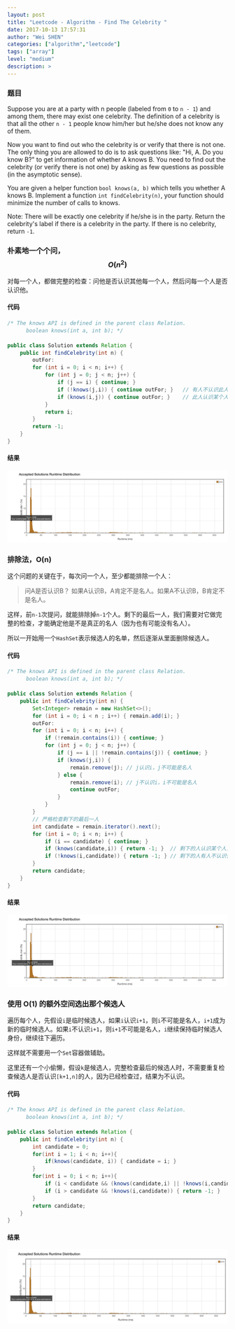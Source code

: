 ```yaml
---
layout: post
title: "Leetcode - Algorithm - Find The Celebrity "
date: 2017-10-13 17:57:31
author: "Wei SHEN"
categories: ["algorithm","leetcode"]
tags: ["array"]
level: "medium"
description: >
---
```


### 题目
Suppose you are at a party with n people (labeled from `0` to `n - 1`) and among them, there may exist one celebrity. The definition of a celebrity is that all the other `n - 1` people know him/her but he/she does not know any of them.

Now you want to find out who the celebrity is or verify that there is not one. The only thing you are allowed to do is to ask questions like: "Hi, A. Do you know B?" to get information of whether A knows B. You need to find out the celebrity (or verify there is not one) by asking as few questions as possible (in the asymptotic sense).

You are given a helper function `bool knows(a, b)` which tells you whether A knows B. Implement a function `int findCelebrity(n)`, your function should minimize the number of calls to knows.

Note: There will be exactly one celebrity if he/she is in the party. Return the celebrity's label if there is a celebrity in the party. If there is no celebrity, return `-1`.

### 朴素地一个个问，$$O(n^2)$$
对每一个人，都做完整的检查：问他是否认识其他每一个人，然后问每一个人是否认识他。

#### 代码
```java
/* The knows API is defined in the parent class Relation.
      boolean knows(int a, int b); */

public class Solution extends Relation {
    public int findCelebrity(int n) {
        outFor:
        for (int i = 0; i < n; i++) {
            for (int j = 0; j < n; j++) {
                if (j == i) { continue; }
                if (!knows(j,i)) { continue outFor; }   // 有人不认识此人，此人不是名人
                if (knows(i,j)) { continue outFor; }    // 此人认识某个人，此人不是名人
            }
            return i;
        }
        return -1;
    }
}
```

#### 结果
![find-the-celebrity-1](/images/leetcode/find-the-celebrity-1.png)


### 排除法，**O(n)**
这个问题的关键在于，每次问一个人，至少都能排除一个人：
> 问A是否认识B？ 如果A认识B，A肯定不是名人。如果A不认识B，B肯定不是名人。

这样，前`n-1`次提问，就能排除掉`n-1`个人。剩下的最后一人，我们需要对它做完整的检查，才能确定他是不是真正的名人（因为也有可能没有名人）。

所以一开始用一个`HashSet`表示候选人的名单，然后逐渐从里面删除候选人。

#### 代码
```java
/* The knows API is defined in the parent class Relation.
      boolean knows(int a, int b); */

public class Solution extends Relation {
    public int findCelebrity(int n) {
        Set<Integer> remain = new HashSet<>();
        for (int i = 0; i < n ; i++) { remain.add(i); }
        outFor:
        for (int i = 0; i < n; i++) {
            if (!remain.contains(i)) { continue; }
            for (int j = 0; j < n; j++) {
                if (j == i || !remain.contains(j)) { continue; }
                if (knows(j,i)) {
                    remain.remove(j); // j认识i，j不可能是名人
                } else {
                    remain.remove(i); // j不认识i，i不可能是名人
                    continue outFor;
                }
            }
        }
        // 严格检查剩下的最后一人
        int candidate = remain.iterator().next();
        for (int i = 0; i < n; i++) {
            if (i == candidate) { continue; }
            if (knows(candidate,i)) { return -1; }  // 剩下的人认识某个人，此人不是名人
            if (!knows(i,candidate)) { return -1; } // 剩下的人有人不认识他，他也不是名人
        }
        return candidate;
    }
}
```

#### 结果
![find-the-celebrity-2](/images/leetcode/find-the-celebrity-2.png)


### 使用 **O(1)** 的额外空间选出那个候选人
遍历每个人，先假设`i`是临时候选人，如果`i`认识`i+1`，则`i`不可能是名人，`i+1`成为新的临时候选人。如果`i`不认识`i+1`，则`i+1`不可能是名人，`i`继续保持临时候选人身份，继续往下遍历。

这样就不需要用一个`Set`容器做辅助。

这里还有一个小偷懒，假设`k`是候选人，完整检查最后的候选人时，不需要重复检查候选人是否认识`[k+1,n]`的人，因为已经检查过，结果为不认识。

#### 代码
```java
/* The knows API is defined in the parent class Relation.
      boolean knows(int a, int b); */

public class Solution extends Relation {
    public int findCelebrity(int n) {
        int candidate = 0;
        for(int i = 1; i < n; i++){
            if(knows(candidate, i)) { candidate = i; }
        }
        for(int i = 0; i < n; i++){
            if (i < candidate && (knows(candidate,i) || !knows(i,candidate))) { return -1; }
            if (i > candidate && !knows(i,candidate)) { return -1; }
        }
        return candidate;
    }
}
```

#### 结果
![find-the-celebrity-3](/images/leetcode/find-the-celebrity-3.png)
